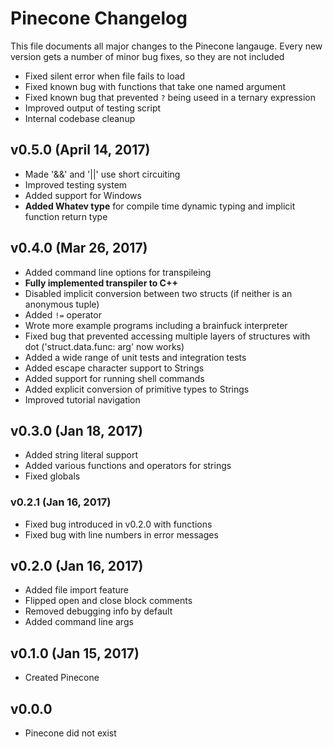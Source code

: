 # Pinecone Changelog
This file documents all major changes to the Pinecone langauge.
Every new version gets a number of minor bug fixes, so they are not included

* Fixed silent error when file fails to load
* Fixed known bug with functions that take one named argument
* Fixed known bug that prevented `?` being useed in a ternary expression
* Improved output of testing script
* Internal codebase cleanup

## v0.5.0 (April 14, 2017)

* Made '&&' and '||' use short circuiting
* Improved testing system
* Added support for Windows
* **Added Whatev type** for compile time dynamic typing and implicit function return type

## v0.4.0 (Mar 26, 2017)

* Added command line options for transpileing
* **Fully implemented transpiler to C++**
* Disabled implicit conversion between two structs (if neither is an anonymous tuple)
* Added `!=` operator
* Wrote more example programs including a brainfuck interpreter
* Fixed bug that prevented accessing multiple layers of structures with dot ('struct.data.func: arg' now works)
* Added a wide range of unit tests and integration tests
* Added escape character support to Strings
* Added support for running shell commands
* Added explicit conversion of primitive types to Strings
* Improved tutorial navigation

## v0.3.0 (Jan 18, 2017)

* Added string literal support
* Added various functions and operators for strings
* Fixed globals

### v0.2.1 (Jan 16, 2017)

* Fixed bug introduced in v0.2.0 with functions
* Fixed bug with line numbers in error messages

## v0.2.0 (Jan 16, 2017)

* Added file import feature
* Flipped open and close block comments
* Removed debugging info by default
* Added command line args

## v0.1.0 (Jan 15, 2017)

* Created Pinecone

## v0.0.0

* Pinecone did not exist
